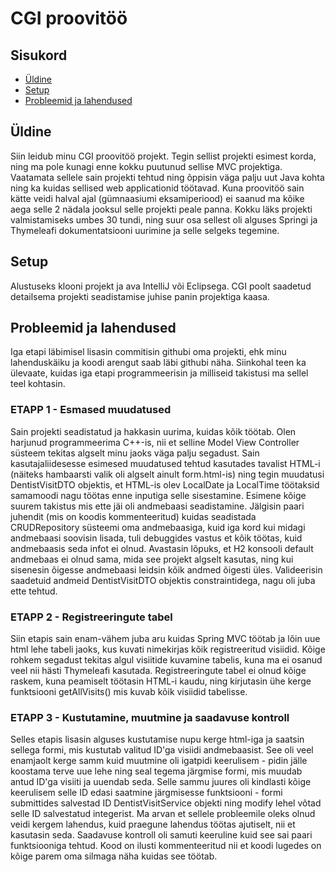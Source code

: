 # CGI proovitöö

## Sisukord
+ [Üldine](#about)
+ [Setup](#setup)
+ [Probleemid ja lahendused](#steps)

## Üldine <a name = "about"></a>
Siin leidub minu CGI proovitöö projekt. Tegin sellist projekti esimest korda, ning ma pole kunagi enne kokku puutunud sellise MVC projektiga. Vaatamata sellele sain projekti tehtud ning õppisin väga palju uut Java kohta ning ka kuidas sellised web applicationid töötavad.
Kuna proovitöö sain kätte veidi halval ajal (gümnaasiumi eksamiperiood) ei saanud ma kõike aega selle 2 nädala jooksul selle projekti peale panna. Kokku läks projekti valmistamiseks umbes 30 tundi, ning suur osa sellest oli alguses Springi ja Thymeleafi dokumentatsiooni uurimine ja selle selgeks tegemine. 

## Setup <a name = "setup"></a>
Alustuseks klooni projekt ja ava IntelliJ või Eclipsega. CGI poolt saadetud detailsema projekti seadistamise juhise panin projektiga kaasa.


## Probleemid ja lahendused <a name = "steps"></a>

Iga etapi läbimisel lisasin commitisin githubi oma projekti, ehk minu lahenduskäiku ja koodi arengut saab läbi githubi näha. Siinkohal teen ka ülevaate, kuidas iga etapi programmeerisin ja milliseid takistusi ma sellel teel kohtasin.

### ETAPP 1 - Esmased muudatused

Sain projekti seadistatud ja hakkasin uurima, kuidas kõik töötab. Olen harjunud programmeerima C++-is, nii et selline Model View Controller süsteem tekitas algselt minu jaoks väga palju segadust. Sain kasutajaliidesesse esimesed muudatused tehtud kasutades tavalist HTML-i (näiteks hambaarsti valik oli algselt ainult form.html-is) ning tegin muudatusi DentistVisitDTO objektis, et HTML-is olev LocalDate ja LocalTime töötaksid samamoodi nagu töötas enne inputiga selle sisestamine.
Esimene kõige suurem takistus mis ette jäi oli andmebaasi seadistamine. Jälgisin paari juhendit (mis on koodis kommenteeritud) kuidas seadistada CRUDRepository süsteemi oma andmebaasiga, kuid iga kord kui midagi andmebaasi soovisin lisada, tuli debuggides vastus et kõik töötas, kuid andmebaasis seda infot ei olnud. Avastasin lõpuks, et H2 konsooli default andmebaas ei olnud sama, mida see projekt algselt kasutas, ning kui sisenesin õigesse andmebaasi leidsin kõik andmed õigesti üles.
Valideerisin saadetuid andmeid DentistVisitDTO objektis constraintidega, nagu oli juba ette tehtud. 

### ETAPP 2 - Registreeringute tabel

Siin etapis sain enam-vähem juba aru kuidas Spring MVC töötab ja lõin uue html lehe tabeli jaoks, kus kuvati nimekirjas kõik registreeritud visiidid. Kõige rohkem segadust tekitas algul visiitide kuvamine tabelis, kuna ma ei osanud veel nii hästi Thymeleafi kasutada. 
Registreeringute tabel ei olnud kõige raskem, kuna peamiselt töötasin HTML-i kaudu, ning kirjutasin ühe kerge funktsiooni getAllVisits() mis kuvab kõik visiidid tabelisse.

### ETAPP 3 - Kustutamine, muutmine ja saadavuse kontroll

Selles etapis lisasin alguses kustutamise nupu kerge html-iga ja saatsin sellega formi, mis kustutab valitud ID'ga visiidi andmebaasist. See oli veel enamjaolt kerge samm kuid muutmine oli igatpidi keerulisem - pidin jälle koostama terve uue lehe ning seal tegema järgmise formi, mis muudab antud ID'ga visiiti ja uuendab seda. Selle sammu juures oli kindlasti kõige keerulisem selle ID edasi saatmine järgmisesse funktsiooni - formi submittides salvestad ID DentistVisitService objekti ning modify lehel võtad selle ID salvestatud integerist. Ma arvan et sellele probleemile oleks olnud veidi kergem lahendus, kuid praegune lahendus töötas ajutiselt, nii et kasutasin seda.
Saadavuse kontroll oli samuti keeruline kuid see sai paari funktsiooniga tehtud. Kood on ilusti kommenteeritud nii et koodi lugedes on kõige parem oma silmaga näha kuidas see töötab.
